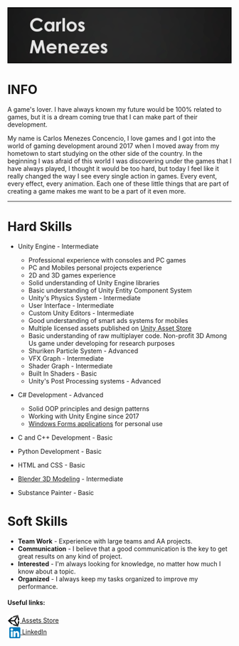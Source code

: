 <img src="Images/GitHeader.png"	>
<h1> INFO </h1>
<p>A game's lover. I have always known my future would be 100% related to games, but it is a dream coming true that I can make part of their development.</p>

<p>My name is Carlos Menezes Concencio, I love games and I got into the world of gaming development around 2017 when I moved away from my hometown to start studying on the other side of the country. In the beginning I was afraid of this world I was discovering under the games that I have always played, I thought it would be too hard, but today I feel like it really changed the way I see every single action in games. Every event, every effect, every animation. Each one of these little things that are part of creating a game makes me want to be a part of it even more.<p/>

<hr>

<h1> Hard Skills </h1>
	
<ul>
  <li>Unity Engine - Intermediate</li>
</ul>
<ul>
	<ul>
		<li> Professional experience with consoles and PC games</li>
		<li> PC and Mobiles personal projects experience</li>
		<li> 2D and 3D games experience</li>
		<li> Solid understanding of Unity Engine libraries</li>
		<li> Basic understanding of Unity Entity Component System</li>
		<li> Unity's Physics System - Intermediate</li>
		<li> User Interface - Intermediate</li>
		<li> Custom Unity Editors - Intermediate</li>
		<li> Good understanding of smart ads systems for mobiles</li>
    		<li> Multiple licensed assets published on <a href="https://assetstore.unity.com/publishers/37008">Unity Asset Store</a></li>
		<li> Basic understanding of raw multiplayer code. Non-profit 3D Among Us game under developing for research purposes</li>
		<li> Shuriken Particle System - Advanced</li>
		<li> VFX Graph - Intermediate</li>
		<li> Shader Graph - Intermediate</li>
		<li> Built In Shaders - Basic</li>
		<li> Unity's Post Processing systems - Advanced</li>	
  	</ul>
</ul>

<ul>
  <li>C# Development - Advanced</li>
</ul>
<ul>
	<ul>
		<li> Solid OOP principles and design patterns</li>
		<li> Working with Unity Engine since 2017</li>
    		<li> <a href="https://carlosmenezeswix.wixsite.com/portfolio/applications">Windows Forms applications</a> for personal use</li>
  </ul>
</ul>

<ul>
  <li>C and C++ Development - Basic</li>
</ul>

<ul>
  <li>Python Development - Basic</li>
</ul>

<ul>
  <li>HTML and CSS - Basic</li>
</ul>

<ul>
  <li><a href="https://carlosmenezeswix.wixsite.com/portfolio/3d-models">Blender 3D Modeling</a> - Intermediate</li>
</ul>

<ul>
  <li>Substance Painter - Basic</li>
</ul>
</ul>
<h1> Soft Skills </h1>
	<ul>
		<li> <b>Team Work</b> - Experience with large teams and AA projects.
		<li> <b>Communication</b> - I believe that a good communication is the key to get great results on any kind of project.
		<li> <b>Interested</b> - I'm always looking for knowledge, no matter how much I know about a topic.
		<li> <b>Organized</b> - I always keep my tasks organized to improve my performance.
	</ul>
</ul>

#### Useful links:

[<img align="center" src="Images/Icons/Unity_Logo.png" width = '28x'> Assets Store](https://assetstore.unity.com/publishers/37008) 
<br>
&nbsp;[<img align="center" src="Images/Icons/Linkedin_Logo.png" width = '25x'> LinkedIn](https://www.linkedin.com/in/carlosmconcencio/)

